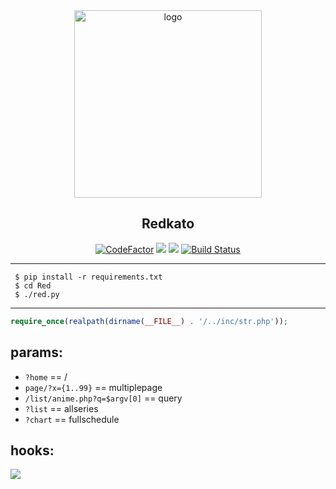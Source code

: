 <div align="center">
   <img width="300" src="https://i.imgur.com/EFlcN2x.png" alt="logo"></br><h2>Redkato</h2>

[![CodeFactor](https://www.codefactor.io/repository/github/sinkaroid/Redkato/badge)](https://www.codefactor.io/repository/github/sinkaroid/Redkato) [![](https://img.shields.io/packagist/php-v/curl/curl)](https://packagist.org/packages/curl/curl) [![](https://img.shields.io/github/commits-since/sinkaroid/Redkato/post1)](https://github.com/sinkaroid/Redkato/tree/master) [![Build Status](https://travis-ci.com/sinkaroid/Anti.svg?branch=master)](https://travis-ci.com/sinkaroid/Anti) 

</div>

----
     $ pip install -r requirements.txt 
     $ cd Red 
     $ ./red.py

-----
```php
require_once(realpath(dirname(__FILE__) . '/../inc/str.php')); 
```  
## params:  

- `?home` == /
- `page/?x={1..99}` == multiplepage
- `/list/anime.php?q=$argv[0]` == query
- `?list` == allseries
- `?chart` == fullschedule  

## hooks:
![](https://i.imgur.com/eoQ0zfN.png)